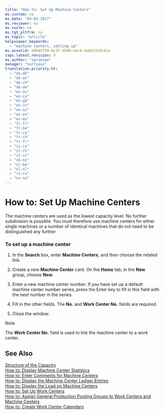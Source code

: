 ```yaml
---
title: "How to: Set Up Machine Centers"
ms.custom: na
ms.date: "03-03-2017"
ms.reviewer: na
ms.suite: na
ms.tgt_pltfrm: na
ms.topic: "article"
helpviewer_keywords: 
  - "machine centers, setting up"
ms.assetid: d4b4df59-8c3f-4940-a4c9-4a02fd19cdce
caps.latest.revision: 9
ms.author: "sgroespe"
manager: "terryaus"
translation.priority.ht: 
  - "da-dk"
  - "de-at"
  - "de-ch"
  - "de-de"
  - "en-au"
  - "en-ca"
  - "en-gb"
  - "en-in"
  - "en-nz"
  - "es-es"
  - "es-mx"
  - "fi-fi"
  - "fr-be"
  - "fr-ca"
  - "fr-ch"
  - "fr-fr"
  - "is-is"
  - "it-ch"
  - "it-it"
  - "nb-no"
  - "nl-be"
  - "nl-nl"
  - "ru-ru"
  - "sv-se"
---
```

# How to: Set Up Machine Centers
The machine centers are used as the lowest capacity level. No further subdivision is possible. You must therefore use machine centers for either single machines or a number of identical machines that do not need to be distinguished any further.  
  
### To set up a machine center  
  
1.  In the **Search** box, enter **Machine Centers**, and then choose the related link.  
  
2.  Create a new **Machine Center** card. On the **Home** tab, in the **New** group, choose **New**.  
  
3.  Enter a new machine center number. If you have set up a default machine center number series, press the Enter key to fill in this field with the next number in the series.  
  
4.  Fill in the other fields. The **No.** and **Work Center No.** fields are required.  
  
5.  Close the window.  
  
> [!NOTE]  
>  The **Work Center No.** field is used to link the machine center to a work center.  
  
## See Also  
 [Structure of the Capacity](../Production/structure-of-the-capacity.md)   
 [How to: Display Machine Center Statistics](../Production/how-to-display-machine-center-statistics.md)   
 [How to: Enter Comments for Machine Centers](../Production/how-to-enter-comments-for-machine-centers.md)   
 [How to: Display the Machine Center Ledger Entries](../Production/how-to-display-the-machine-center-ledger-entries.md)   
 [How to: Display the Load on Machine Centers](../Production/how-to-display-the-load-on-machine-centers.md)   
 [How to: Set Up Work Centers](../Production/how-to-set-up-work-centers.md)   
 [How to: Assign General Production Posting Groups to Work Centers and Machine Centers](../DesignAndEngineering/how-to-assign-general-production-posting-groups-to-work-centers-and-machine-centers.md)   
 [How to: Create Work Center Calendars](../OperationsPlanning/how-to-create-work-center-calendars.md)